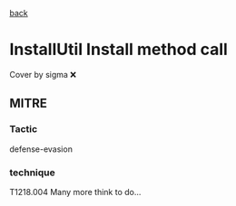 [back](../index.md)
# InstallUtil Install method call
Cover by sigma :x: 
## MITRE
### Tactic
defense-evasion
### technique
T1218.004
Many more think to do...